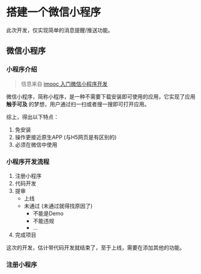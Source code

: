 # 搭建一个微信小程序

此次开发，仅实现简单的消息提醒/推送功能。

## 微信小程序

### 小程序介绍

> 信息来自 [imooc 入门微信小程序开发](https://www.imooc.com/learn/974)

微信小程序，简称小程序，是一种不需要下载安装即可使用的应用，它实现了应用 **触手可及** 的梦想，用户通过扫一扫或者搜一搜即可打开应用。

综上，得出以下特点：

1. 免安装
2. 操作更接近原生APP (与H5网页是有区别的)
3. 必须在微信中使用

### 小程序开发流程

1. 注册小程序
2. 代码开发
3. 提审
	+ 上线
	+ 未通过 (未通过就得找原因了)
		- 不能是Demo
		- 不能违规
		- ...
4. 完成项目

这次的开发，估计带代码开发就结束了，至于上线，需要在添加其他的功能。

### 注册小程序

